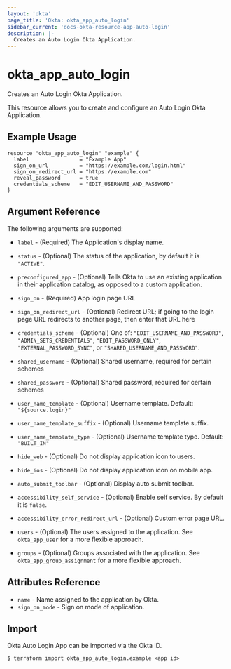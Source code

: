 ```yaml
---
layout: 'okta'
page_title: 'Okta: okta_app_auto_login'
sidebar_current: 'docs-okta-resource-app-auto-login'
description: |-
  Creates an Auto Login Okta Application.
---
```


# okta_app_auto_login

Creates an Auto Login Okta Application.

This resource allows you to create and configure an Auto Login Okta Application.

## Example Usage

```hcl
resource "okta_app_auto_login" "example" {
  label                = "Example App"
  sign_on_url          = "https://example.com/login.html"
  sign_on_redirect_url = "https://example.com"
  reveal_password      = true
  credentials_scheme   = "EDIT_USERNAME_AND_PASSWORD"
}
```

## Argument Reference

The following arguments are supported:

- `label` - (Required) The Application's display name.

- `status` - (Optional) The status of the application, by default it is `"ACTIVE"`.

- `preconfigured_app` - (Optional) Tells Okta to use an existing application in their application catalog, as opposed to a custom application.

- `sign_on` - (Required) App login page URL

- `sign_on_redirect_url` - (Optional) Redirect URL; if going to the login page URL redirects to another page, then enter that URL here

- `credentials_scheme` - (Optional) One of: `"EDIT_USERNAME_AND_PASSWORD"`, `"ADMIN_SETS_CREDENTIALS"`, `"EDIT_PASSWORD_ONLY"`, `"EXTERNAL_PASSWORD_SYNC"`, or `"SHARED_USERNAME_AND_PASSWORD"`.

- `shared_username` - (Optional) Shared username, required for certain schemes

- `shared_password` - (Optional) Shared password, required for certain schemes

- `user_name_template` - (Optional) Username template. Default: `"${source.login}"`

- `user_name_template_suffix` - (Optional) Username template suffix.

- `user_name_template_type` - (Optional) Username template type. Default: `"BUILT_IN"`

- `hide_web` - (Optional) Do not display application icon to users.

- `hide_ios` - (Optional) Do not display application icon on mobile app.

- `auto_submit_toolbar` - (Optional) Display auto submit toolbar.

- `accessibility_self_service` - (Optional) Enable self service. By default it is `false`.

- `accessibility_error_redirect_url` - (Optional) Custom error page URL.

- `users` - (Optional) The users assigned to the application. See `okta_app_user` for a more flexible approach.

- `groups` - (Optional) Groups associated with the application. See `okta_app_group_assignment` for a more flexible approach.

## Attributes Reference

- `name` - Name assigned to the application by Okta.
- `sign_on_mode` - Sign on mode of application.

## Import

Okta Auto Login App can be imported via the Okta ID.

```
$ terraform import okta_app_auto_login.example <app id>
```
